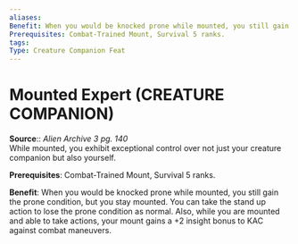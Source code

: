 ```yaml
---
aliases: 
Benefit: When you would be knocked prone while mounted, you still gain the prone condition, but you stay mounted. You can take the stand up action to lose the prone condition as normal. Also, while you are mounted and able to take actions, your mount gains a +2 insight bonus to KAC against combat maneuvers
Prerequisites: Combat-Trained Mount, Survival 5 ranks.
tags: 
Type: Creature Companion Feat
---
```


# Mounted Expert (CREATURE COMPANION)

**Source**:: _Alien Archive 3 pg. 140_  
While mounted, you exhibit exceptional control over not just your creature companion but also yourself.

**Prerequisites**: Combat-Trained Mount, Survival 5 ranks.

**Benefit**: When you would be knocked prone while mounted, you still gain the prone condition, but you stay mounted. You can take the stand up action to lose the prone condition as normal. Also, while you are mounted and able to take actions, your mount gains a +2 insight bonus to KAC against combat maneuvers.

